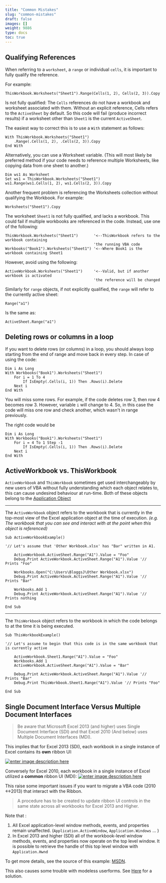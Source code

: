 ```yaml
---
title: "Common Mistakes"
slug: "common-mistakes"
draft: false
images: []
weight: 9886
type: docs
toc: true
---
```


## Qualifying References
When referring to a `worksheet`, a `range` or individual `cells`, it is important to fully qualify the reference.

For example:

    ThisWorkbook.Worksheets("Sheet1").Range(Cells(1, 2), Cells(2, 3)).Copy

Is not fully qualified: The `Cells` references do not have a workbook and worksheet associated with them. Without an explicit reference, Cells refers to the `ActiveSheet` by default.  So this code will fail (produce incorrect results) if a worksheet other than `Sheet1` is the current `ActiveSheet`.

The easiest way to correct this is to use a `With` statement as follows:

    With ThisWorkbook.Worksheets("Sheet1")
        .Range(.Cells(1, 2), .Cells(2, 3)).Copy
    End With

Alternatively, you can use a Worksheet variable.  (This will most likely be preferred method if your code needs to reference multiple Worksheets, like copying data from one sheet to another.)

    Dim ws1 As Worksheet
    Set ws1 = ThisWorkbook.Worksheets("Sheet1")
    ws1.Range(ws1.Cells(1, 2), ws1.Cells(2, 3)).Copy

Another frequent problem is referencing the Worksheets collection without qualifying the Workbook. For example:

    Worksheets("Sheet1").Copy

The worksheet `Sheet1` is not fully qualified, and lacks a workbook. This could fail if multiple workbooks are referenced in the code. Instead, use one of the following:

    ThisWorkbook.Worksheets("Sheet1")       '<--ThisWorkbook refers to the workbook containing 
                                            'the running VBA code
    Workbooks("Book1").Worksheets("Sheet1") '<--Where Book1 is the workbook containing Sheet1

However, avoid using the following:

    ActiveWorkbook.Worksheets("Sheet1")     '<--Valid, but if another workbook is activated
                                            'the reference will be changed

Similarly for `range` objects, if not explicitly qualified, the `range` will refer to the currently active sheet:

    Range("a1")

Is the same as:

    ActiveSheet.Range("a1")


## Deleting rows or columns in a loop
If you want to delete rows (or columns) in a loop, you should always loop starting from the end of range and move back in every step. In case of using the code:

    Dim i As Long
    With Workbooks("Book1").Worksheets("Sheet1")
        For i = 1 To 4
            If IsEmpty(.Cells(i, 1)) Then .Rows(i).Delete
        Next i
    End With

You will miss some rows. For example, if the code deletes row 3, then row 4 becomes row 3. However, variable `i` will change to 4. So, in this case the code will miss one row and check another, which wasn't in range previously.

The right code would be

    Dim i As Long
    With Workbooks("Book1").Worksheets("Sheet1")
        For i = 4 To 1 Step -1
            If IsEmpty(.Cells(i, 1)) Then .Rows(i).Delete
        Next i
    End With

## ActiveWorkbook vs. ThisWorkbook
`ActiveWorkbook` and `ThisWorkbook` sometimes get used interchangeably by new users of VBA without fully understanding which each object relates to, this can cause undesired behaviour at run-time. Both of these objects belong to the [Application Object](https://www.wikiod.com/excel-vba/application-object)

___

The `ActiveWorkbook` object refers to the workbook that is currently in the top-most view of the Excel application object at the time of execution. _(e.g. The workbook that you can see and interact with at the point when this object is referenced)_  


    Sub ActiveWorkbookExample()
    
    '// Let's assume that 'Other Workbook.xlsx' has "Bar" written in A1.
    
        ActiveWorkbook.ActiveSheet.Range("A1").Value = "Foo"
        Debug.Print ActiveWorkbook.ActiveSheet.Range("A1").Value '// Prints "Foo"
    
        Workbooks.Open("C:\Users\BloggsJ\Other Workbook.xlsx")
        Debug.Print ActiveWorkbook.ActiveSheet.Range("A1").Value '// Prints "Bar"
    
        Workbooks.Add 1
        Debug.Print ActiveWorkbook.ActiveSheet.Range("A1").Value '// Prints nothing
    
    End Sub

___

The `ThisWorkbook` object refers to the workbook in which the code belongs to at the time it is being executed.

    Sub ThisWorkbookExample()
    
    '// Let's assume to begin that this code is in the same workbook that is currently active
    
        ActiveWorkbook.Sheet1.Range("A1").Value = "Foo"
        Workbooks.Add 1
        ActiveWorkbook.ActiveSheet.Range("A1").Value = "Bar"
    
        Debug.Print ActiveWorkbook.ActiveSheet.Range("A1").Value '// Prints "Bar"
        Debug.Print ThisWorkbook.Sheet1.Range("A1").Value '// Prints "Foo"
    
    End Sub

## Single Document Interface Versus Multiple Document Interfaces
> Be aware that Microsoft Excel 2013 (and higher) uses Single Document
> Interface (SDI) and that Excel 2010 (And below) uses Multiple Document
> Interfaces (MDI).



This implies that for Excel 2013 (SDI), each workbook in a single instance of Excel contains its **own** ribbon UI:

[![enter image description here][1]][1]



Conversely for Excel 2010,  each workbook in a single instance of Excel utilized a **common** ribbon UI (MDI):
[![enter image description here][2]][2]

 

This raise some important issues if you want to migrate a VBA code (2010 <->2013) that interact with the Ribbon. 

> A procedure has to be created to update ribbon UI controls in the same
> state across all workbooks for Excel 2013 and Higher.

 
Note that :

 1. All Excel application-level window methods, events, and properties remain unaffected. (`Application.ActiveWindow`, `Application.Windows` ... )
 2. In Excel 2013 and higher (SDI) all of the workbook-level window methods, events, and properties now operate on the top level window. It is possible to retrieve the handle of this top level window with `Application.Hwnd`


To get more details, see the source of this example:  [MSDN][3].

This also causes some trouble with modeless userforms. See [Here][4] for a solution.


  [1]: http://i.stack.imgur.com/VY2TA.jpg
  [2]: http://i.stack.imgur.com/I4Dv1.jpg
  [3]: https://msdn.microsoft.com/fr-fr/library/office/dn251093.aspx
  [4]: http://www.jkp-ads.com/Articles/keepuserformontop.asp

